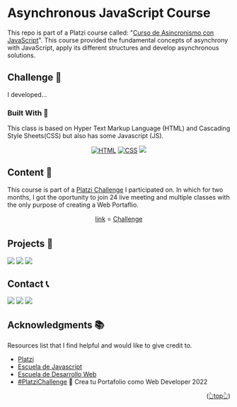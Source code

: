 <div id="top"></div>

# Asynchronous JavaScript Course

This repo is part of a Platzi course called: "[Curso de Asincronismo con JavaScript](https://platzi.com/cursos/asincronismo-js/)". This course provided the fundamental concepts of asynchrony with JavaScript, apply its different structures and develop asynchronous solutions.

## Challenge 🎲

I developed...

<!-- BUILD WITH -->

### Built With 🔑

This class is based on Hyper Text Markup Language (HTML) and Cascading Style Sheets(CSS) but also has some Javascript (JS).

<div align="center">

[![HTML](https://img.shields.io/badge/HTML5-E34F26?style=for-the-badge&logo=html5&logoColor=white)](https://www.w3schools.com/whatis/whatis_html.asp)
[![CSS](https://img.shields.io/badge/CSS3-1572B6?style=for-the-badge&logo=css3&logoColor=white)](https://www.w3schools.com/whatis/whatis_css.asp)
[![](https://img.shields.io/badge/JavaScript-323330?style=for-the-badge&logo=javascript&logoColor=F7DF1E)](https://www.w3schools.com/whatis/whatis_js.asp)
</div>

<!-- CONTENT -->

## Content 🚦

This course is part of a [Platzi Challenge](https://platzi.com/blog/portafolio-web-2022/) I participated on. In which for two months, I got the oportunity to join 24 live meeting and multiple classes with the only purpose of creating a Web Portaflio.


<p align="center">
    <a href="#">link</a>
	⭐
    <a href="#">Challenge</a>

  </p>

<!-- PROJECTS -->

## Projects 🚀

![](https://img.shields.io/badge/Platzi_Repos-121f3d?style=for-the-badge&logo=Platzi&logoColor=98CA3F)
[![](https://img.shields.io/badge/2021-222?style=for-the-badge)](https://github.com/JuanPabloDiaz/platzi/tree/main/2021)
[![](https://img.shields.io/badge/2022-222?style=for-the-badge)](https://github.com/JuanPabloDiaz/platzi/tree/main/2022)
<!-- CONTACT -->

## Contact 📞

[![](https://img.shields.io/badge/@1diazdev-fff?style=for-the-badge&logo=linkedin&logoColor=0A66C2)](https://www.linkedin.com/in/1diazdev/)
[![](https://img.shields.io/badge/@1diazdev-fff?style=for-the-badge&logo=Twitter&logoColor=1DA1F2)](https://www.twitter.com/1diazdev)
[![](https://img.shields.io/badge/Gmail-fff?style=for-the-badge&logo=gmail&logoColor=EA4335)](mailto:juan.diaz93@hotmail.com)

<!-- ACKNOWLEDGMENTS -->

## Acknowledgments 📚

Resources list that I find helpful and would like to give credit to.

- [Platzi](https://www.platzi.com/)
- [Escuela de Javascript](https://platzi.com/escuela-javascript/)
- [Escuela de Desarrollo Web](https://platzi.com/web/)
- [#PlatziChallenge](https://platzi.com/blog/portafolio-web-2022/) 🎯
Crea tu Portafolio como Web Developer 2022

<p align="right">(<a href="#top">👆top👆</a>)</p>

<!-- MARKDOWN LINKS & IMAGES -->
<!-- https://www.markdownguide.org/basic-syntax/#reference-style-links -->
